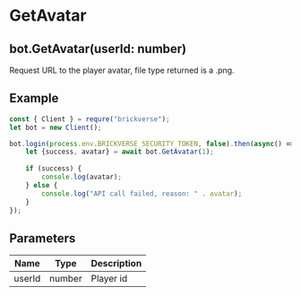 # GetAvatar

## bot.GetAvatar(userId: number)

Request URL to the player avatar, file type returned is a .png.

## Example

```javascript
const { Client } = requre("brickverse");
let bot = new Client();

bot.login(process.env.BRICKVERSE_SECURITY_TOKEN, false).then(async() => {
    let {success, avatar} = await bot.GetAvatar(1);
    
    if (success) {
        console.log(avatar);
    } else {
        console.log("API call failed, reason: " . avatar);
    }
});
```

## Parameters

| Name   | Type   | Description |
| ------ | ------ | ----------- |
| userId | number | Player id   |
